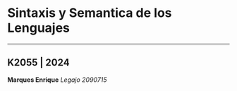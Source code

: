# **Sintaxis y Semantica de los Lenguajes**
---
## K2055 | 2024
**Marques Enrique** *Legajo 2090715*
